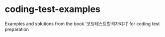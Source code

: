 # coding-test-examples
Examples and solutions from the book ‘코딩테스트합격자되기’ for coding test preparation

